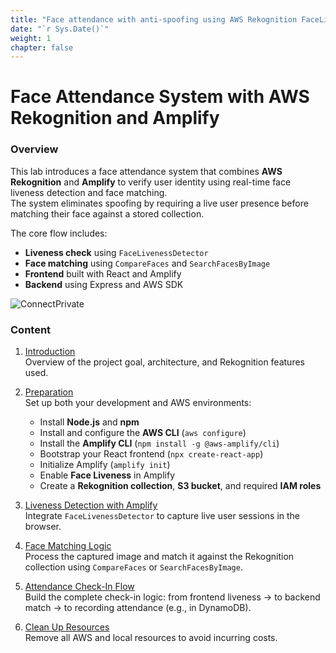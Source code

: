 ```yaml
---
title: "Face attendance with anti-spoofing using AWS Rekognition FaceLiveness, CompareFaces and SearchFacesByImage via Amplify"
date: "`r Sys.Date()`"
weight: 1
chapter: false
---
```


# Face Attendance System with AWS Rekognition and Amplify

### Overview

This lab introduces a face attendance system that combines **AWS Rekognition** and **Amplify** to verify user identity using real-time face liveness detection and face matching.  
The system eliminates spoofing by requiring a live user presence before matching their face against a stored collection.

The core flow includes:

- **Liveness check** using `FaceLivenessDetector`
- **Face matching** using `CompareFaces` and `SearchFacesByImage`
- **Frontend** built with React and Amplify
- **Backend** using Express and AWS SDK

![ConnectPrivate](/images/arc-log.png)

### Content

1. [Introduction](1-introduce/)  
   Overview of the project goal, architecture, and Rekognition features used.

2. [Preparation](2-prerequiste/)  
   Set up both your development and AWS environments:

   - Install **Node.js** and **npm**
   - Install and configure the **AWS CLI** (`aws configure`)
   - Install the **Amplify CLI** (`npm install -g @aws-amplify/cli`)
   - Bootstrap your React frontend (`npx create-react-app`)
   - Initialize Amplify (`amplify init`)
   - Enable **Face Liveness** in Amplify
   - Create a **Rekognition collection**, **S3 bucket**, and required **IAM roles**

3. [Liveness Detection with Amplify](3-liveness/)  
   Integrate `FaceLivenessDetector` to capture live user sessions in the browser.

4. [Face Matching Logic](4-matching/)  
   Process the captured image and match it against the Rekognition collection using `CompareFaces` or `SearchFacesByImage`.

5. [Attendance Check-In Flow](5-checkin/)  
   Build the complete check-in logic: from frontend liveness → to backend match → to recording attendance (e.g., in DynamoDB).

6. [Clean Up Resources](6-cleanup/)  
   Remove all AWS and local resources to avoid incurring costs.
